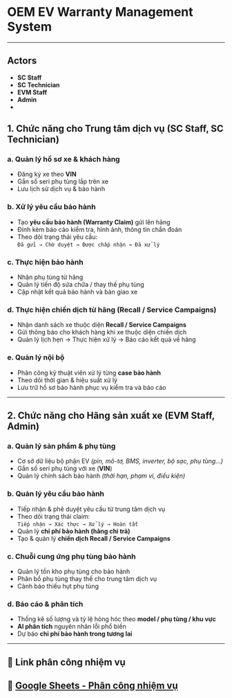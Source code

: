# OEM EV Warranty Management System  
---
## **Actors**
- **SC Staff**  
- **SC Technician**  
- **EVM Staff**  
- **Admin**
- 
## **1. Chức năng cho Trung tâm dịch vụ (SC Staff, SC Technician)**

### a. Quản lý hồ sơ xe & khách hàng  
- Đăng ký xe theo **VIN**  
- Gắn số seri phụ tùng lắp trên xe  
- Lưu lịch sử dịch vụ & bảo hành  

### b. Xử lý yêu cầu bảo hành  
- Tạo **yêu cầu bảo hành (Warranty Claim)** gửi lên hãng  
- Đính kèm báo cáo kiểm tra, hình ảnh, thông tin chẩn đoán  
- Theo dõi trạng thái yêu cầu:  
  `Đã gửi → Chờ duyệt → Được chấp nhận → Đã xử lý`  

### c. Thực hiện bảo hành  
- Nhận phụ tùng từ hãng  
- Quản lý tiến độ sửa chữa / thay thế phụ tùng  
- Cập nhật kết quả bảo hành và bàn giao xe  

### d. Thực hiện chiến dịch từ hãng (Recall / Service Campaigns)  
- Nhận danh sách xe thuộc diện **Recall / Service Campaigns**  
- Gửi thông báo cho khách hàng khi xe thuộc diện chiến dịch  
- Quản lý lịch hẹn → Thực hiện xử lý → Báo cáo kết quả về hãng  

### e. Quản lý nội bộ  
- Phân công kỹ thuật viên xử lý từng **case bảo hành**  
- Theo dõi thời gian & hiệu suất xử lý  
- Lưu trữ hồ sơ bảo hành phục vụ kiểm tra và báo cáo  

---

##  **2. Chức năng cho Hãng sản xuất xe (EVM Staff, Admin)**

### a. Quản lý sản phẩm & phụ tùng  
- Cơ sở dữ liệu bộ phận EV *(pin, mô-tơ, BMS, inverter, bộ sạc, phụ tùng...)*  
- Gắn số seri phụ tùng với xe (**VIN**)  
- Quản lý chính sách bảo hành *(thời hạn, phạm vi, điều kiện)*  

### b. Quản lý yêu cầu bảo hành  
- Tiếp nhận & phê duyệt yêu cầu từ trung tâm dịch vụ  
- Theo dõi trạng thái claim:  
  `Tiếp nhận → Xác thực → Xử lý → Hoàn tất`  
- Quản lý **chi phí bảo hành (hãng chi trả)**  
- Tạo & quản lý **chiến dịch Recall / Service Campaigns**  

### c. Chuỗi cung ứng phụ tùng bảo hành  
- Quản lý tồn kho phụ tùng cho bảo hành  
- Phân bổ phụ tùng thay thế cho trung tâm dịch vụ  
- Cảnh báo thiếu hụt phụ tùng  

### d. Báo cáo & phân tích  
- Thống kê số lượng và tỷ lệ hỏng hóc theo **model / phụ tùng / khu vực**  
- **AI phân tích** nguyên nhân lỗi phổ biến  
- Dự báo **chi phí bảo hành trong tương lai**  
---

## 🔗 **Link phân công nhiệm vụ**
📄 [Google Sheets - Phân công nhiệm vụ](https://docs.google.com/spreadsheets/d/1ALFW6oM45nOZvwYalNRPIAulkr0tZwtctJMqONaN7kI/edit?gid=0#gid=0)
---
